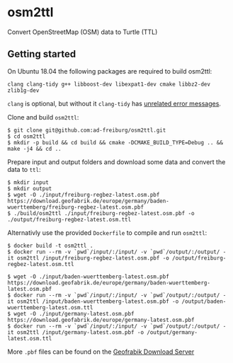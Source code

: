 # osm2ttl
Convert OpenStreetMap (OSM) data to Turtle (TTL)

## Getting started

On Ubuntu 18.04 the following packages are required to build osm2ttl:
```
clang clang-tidy g++ libboost-dev libexpat1-dev cmake libbz2-dev zlib1g-dev
```
`clang` is optional, but without it `clang-tidy` has [unrelated error messages](https://stackoverflow.com/a/52728225).

Clone and build `osm2ttl`:
```
$ git clone git@github.com:ad-freiburg/osm2ttl.git
$ cd osm2ttl
$ mkdir -p build && cd build && cmake -DCMAKE_BUILD_TYPE=Debug .. && make -j4 && cd ..
```
Prepare input and output folders and download some data and convert the data to `ttl`:
```
$ mkdir input
$ mkdir output
$ wget -O ./input/freiburg-regbez-latest.osm.pbf https://download.geofabrik.de/europe/germany/baden-wuerttemberg/freiburg-regbez-latest.osm.pbf
$ ./build/osm2ttl ./input/freiburg-regbez-latest.osm.pbf -o ./output/freiburg-regbez-latest.osm.ttl
```

Alternativly use the provided `Dockerfile` to compile and run `osm2ttl`:
```
$ docker build -t osm2ttl .
$ docker run --rm -v `pwd`/input/:/input/ -v `pwd`/output/:/output/ -it osm2ttl /input/freiburg-regbez-latest.osm.pbf -o /output/freiburg-regbez-latest.osm.ttl

$ wget -O ./input/baden-wuerttemberg-latest.osm.pbf https://download.geofabrik.de/europe/germany/baden-wuerttemberg-latest.osm.pbf
$ docker run --rm -v `pwd`/input/:/input/ -v `pwd`/output/:/output/ -it osm2ttl /input/baden-wuerttemberg-latest.osm.pbf -o /output/baden-wuerttemberg-latest.osm.ttl
$ wget -O ./input/germany-latest.osm.pbf https://download.geofabrik.de/europe/germany-latest.osm.pbf
$ docker run --rm -v `pwd`/input/:/input/ -v `pwd`/output/:/output/ -it osm2ttl /input/germany-latest.osm.pbf -o /output/germany-latest.osm.ttl
```

More `.pbf` files can be found on the [Geofrabik Download Server](https://download.geofabrik.de/index.html)
